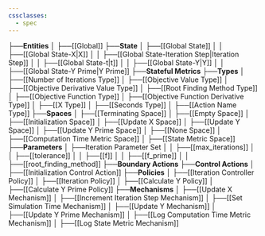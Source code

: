 ```yaml
---
cssclasses:
  - spec
---
```


├──**Entities**
│   ├──[[Global]]
├──**State**
│   ├──[[Global State]]
│   │   ├──[[Global State-X\|X]]
│   │   ├──[[Global State-Iteration Step\|Iteration Step]]
│   │   ├──[[Global State-t\|t]]
│   │   ├──[[Global State-Y\|Y]]
│   │   ├──[[Global State-Y Prime\|Y Prime]]
├──**Stateful Metrics**
├──**Types**
│   ├──[[Number of Iterations Type]]
│   ├──[[Objective Value Type]]
│   ├──[[Objective Derivative Value Type]]
│   ├──[[Root Finding Method Type]]
│   ├──[[Objective Function Type]]
│   ├──[[Objective Function Derivative Type]]
│   ├──[[X Type]]
│   ├──[[Seconds Type]]
│   ├──[[Action Name Type]]
├──**Spaces**
│   ├──[[Terminating Space]]
│   ├──[[Empty Space]]
│   ├──[[Initialization Space]]
│   ├──[[Update X Space]]
│   ├──[[Update Y Space]]
│   ├──[[Update Y Prime Space]]
│   ├──[[None Space]]
│   ├──[[Computation Time Metric Space]]
│   ├──[[State Metric Space]]
├──**Parameters**
│   ├──Iteration Parameter Set
│   │   ├──[[max_iterations]]
│   │   ├──[[tolerance]]
│   │   ├──[[f]]
│   │   ├──[[f_prime]]
│   │   ├──[[root_finding_method]]
├──**Boundary Actions**
├──**Control Actions**
│   ├──[[Initialization Control Action]]
├──**Policies**
│   ├──[[Iteration Controller Policy]]
│   ├──[[Iteration Policy]]
│   ├──[[Calculate Y Policy]]
│   ├──[[Calculate Y Prime Policy]]
├──**Mechanisms**
│   ├──[[Update X Mechanism]]
│   ├──[[Increment Iteration Step Mechanism]]
│   ├──[[Set Simulation Time Mechanism]]
│   ├──[[Update Y Mechanism]]
│   ├──[[Update Y Prime Mechanism]]
│   ├──[[Log Computation Time Metric Mechanism]]
│   ├──[[Log State Metric Mechanism]]
